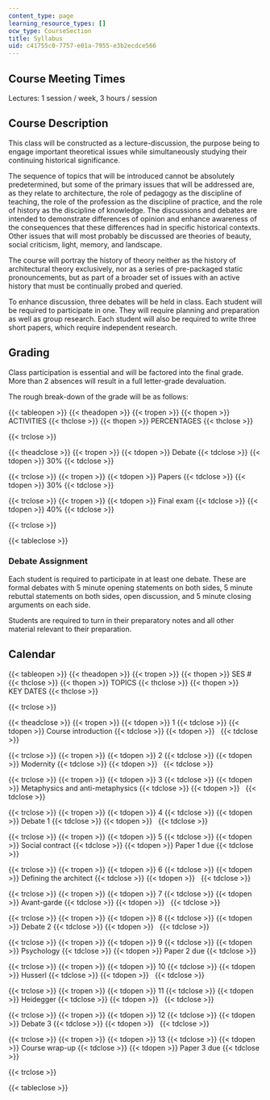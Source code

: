 ```yaml
---
content_type: page
learning_resource_types: []
ocw_type: CourseSection
title: Syllabus
uid: c41755c0-7757-e01a-7955-e3b2ecdce566
---
```


Course Meeting Times
--------------------

Lectures: 1 session / week, 3 hours / session

Course Description
------------------

This class will be constructed as a lecture-discussion, the purpose being to engage important theoretical issues while simultaneously studying their continuing historical significance.

The sequence of topics that will be introduced cannot be absolutely predetermined, but some of the primary issues that will be addressed are, as they relate to architecture, the role of pedagogy as the discipline of teaching, the role of the profession as the discipline of practice, and the role of history as the discipline of knowledge. The discussions and debates are intended to demonstrate differences of opinion and enhance awareness of the consequences that these differences had in specific historical contexts. Other issues that will most probably be discussed are theories of beauty, social criticism, light, memory, and landscape.

The course will portray the history of theory neither as the history of architectural theory exclusively, nor as a series of pre-packaged static pronouncements, but as part of a broader set of issues with an active history that must be continually probed and queried.

To enhance discussion, three debates will be held in class. Each student will be required to participate in one. They will require planning and preparation as well as group research. Each student will also be required to write three short papers, which require independent research.

Grading
-------

Class participation is essential and will be factored into the final grade. More than 2 absences will result in a full letter-grade devaluation.

The rough break-down of the grade will be as follows:

{{< tableopen >}}
{{< theadopen >}}
{{< tropen >}}
{{< thopen >}}
ACTIVITIES
{{< thclose >}}
{{< thopen >}}
PERCENTAGES
{{< thclose >}}

{{< trclose >}}

{{< theadclose >}}
{{< tropen >}}
{{< tdopen >}}
Debate
{{< tdclose >}}
{{< tdopen >}}
30%
{{< tdclose >}}

{{< trclose >}}
{{< tropen >}}
{{< tdopen >}}
Papers
{{< tdclose >}}
{{< tdopen >}}
30%
{{< tdclose >}}

{{< trclose >}}
{{< tropen >}}
{{< tdopen >}}
Final exam
{{< tdclose >}}
{{< tdopen >}}
40%
{{< tdclose >}}

{{< trclose >}}

{{< tableclose >}}

### Debate Assignment

Each student is required to participate in at least one debate. These are formal debates with 5 minute opening statements on both sides, 5 minute rebuttal statements on both sides, open discussion, and 5 minute closing arguments on each side.

Students are required to turn in their preparatory notes and all other material relevant to their preparation.

Calendar
--------

{{< tableopen >}}
{{< theadopen >}}
{{< tropen >}}
{{< thopen >}}
SES #
{{< thclose >}}
{{< thopen >}}
TOPICS
{{< thclose >}}
{{< thopen >}}
KEY DATES
{{< thclose >}}

{{< trclose >}}

{{< theadclose >}}
{{< tropen >}}
{{< tdopen >}}
1
{{< tdclose >}}
{{< tdopen >}}
Course introduction
{{< tdclose >}}
{{< tdopen >}}
 
{{< tdclose >}}

{{< trclose >}}
{{< tropen >}}
{{< tdopen >}}
2
{{< tdclose >}}
{{< tdopen >}}
Modernity
{{< tdclose >}}
{{< tdopen >}}
 
{{< tdclose >}}

{{< trclose >}}
{{< tropen >}}
{{< tdopen >}}
3
{{< tdclose >}}
{{< tdopen >}}
Metaphysics and anti-metaphysics
{{< tdclose >}}
{{< tdopen >}}
 
{{< tdclose >}}

{{< trclose >}}
{{< tropen >}}
{{< tdopen >}}
4
{{< tdclose >}}
{{< tdopen >}}
Debate 1
{{< tdclose >}}
{{< tdopen >}}
 
{{< tdclose >}}

{{< trclose >}}
{{< tropen >}}
{{< tdopen >}}
5
{{< tdclose >}}
{{< tdopen >}}
Social contract
{{< tdclose >}}
{{< tdopen >}}
Paper 1 due
{{< tdclose >}}

{{< trclose >}}
{{< tropen >}}
{{< tdopen >}}
6
{{< tdclose >}}
{{< tdopen >}}
Defining the architect
{{< tdclose >}}
{{< tdopen >}}
 
{{< tdclose >}}

{{< trclose >}}
{{< tropen >}}
{{< tdopen >}}
7
{{< tdclose >}}
{{< tdopen >}}
Avant-garde
{{< tdclose >}}
{{< tdopen >}}
 
{{< tdclose >}}

{{< trclose >}}
{{< tropen >}}
{{< tdopen >}}
8
{{< tdclose >}}
{{< tdopen >}}
Debate 2
{{< tdclose >}}
{{< tdopen >}}
 
{{< tdclose >}}

{{< trclose >}}
{{< tropen >}}
{{< tdopen >}}
9
{{< tdclose >}}
{{< tdopen >}}
Psychology
{{< tdclose >}}
{{< tdopen >}}
Paper 2 due
{{< tdclose >}}

{{< trclose >}}
{{< tropen >}}
{{< tdopen >}}
10
{{< tdclose >}}
{{< tdopen >}}
Husserl
{{< tdclose >}}
{{< tdopen >}}
 
{{< tdclose >}}

{{< trclose >}}
{{< tropen >}}
{{< tdopen >}}
11
{{< tdclose >}}
{{< tdopen >}}
Heidegger
{{< tdclose >}}
{{< tdopen >}}
 
{{< tdclose >}}

{{< trclose >}}
{{< tropen >}}
{{< tdopen >}}
12
{{< tdclose >}}
{{< tdopen >}}
Debate 3
{{< tdclose >}}
{{< tdopen >}}
 
{{< tdclose >}}

{{< trclose >}}
{{< tropen >}}
{{< tdopen >}}
13
{{< tdclose >}}
{{< tdopen >}}
Course wrap-up
{{< tdclose >}}
{{< tdopen >}}
Paper 3 due
{{< tdclose >}}

{{< trclose >}}

{{< tableclose >}}